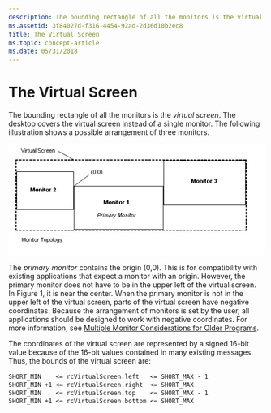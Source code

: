 ```yaml
---
description: The bounding rectangle of all the monitors is the virtual screen. The desktop covers the virtual screen instead of a single monitor. The following illustration shows a possible arrangement of three monitors.
ms.assetid: 3f84027d-f316-4454-92ad-2d36d10b2ec8
title: The Virtual Screen
ms.topic: concept-article
ms.date: 05/31/2018
---
```


# The Virtual Screen

The bounding rectangle of all the monitors is the *virtual screen*. The desktop covers the virtual screen instead of a single monitor. The following illustration shows a possible arrangement of three monitors.

![illustration showing a three boxes representing monitors arranged within a box representing the virtual screen](images/multimon-1.png)

The *primary monitor* contains the origin (0,0). This is for compatibility with existing applications that expect a monitor with an origin. However, the primary monitor does not have to be in the upper left of the virtual screen. In Figure 1, it is near the center. When the primary monitor is not in the upper left of the virtual screen, parts of the virtual screen have negative coordinates. Because the arrangement of monitors is set by the user, all applications should be designed to work with negative coordinates. For more information, see [Multiple Monitor Considerations for Older Programs](multiple-monitor-considerations-for-older-programs.md).

The coordinates of the virtual screen are represented by a signed 16-bit value because of the 16-bit values contained in many existing messages. Thus, the bounds of the virtual screen are:

``` syntax
SHORT_MIN    <= rcVirtualScreen.left   <= SHORT_MAX - 1
SHORT_MIN +1 <= rcVirtualScreen.right  <= SHORT_MAX
SHORT_MIN    <= rcVirtualScreen.top    <= SHORT_MAX - 1
SHORT_MIN +1 <= rcVirtualScreen.bottom <= SHORT_MAX
```

 

 



